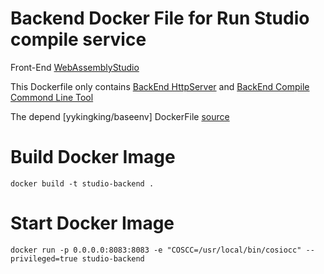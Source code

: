
# Backend Docker File for Run Studio compile service


Front-End [WebAssemblyStudio](https://github.com/coschain/WebAssemblyStudio)


This Dockerfile only contains 
[BackEnd HttpServer](https://github.com/coschain/https://github.com/coschain/clang-heroku-slug)
and
[BackEnd Compile Commond Line Tool](https://github.com/coschain/wasm-compiler)


The depend [yykingking/baseenv] DockerFile [source](https://github.com/coschain/wasm-compiler/blob/master/Dockerfile_env)


# Build Docker Image
	docker build -t studio-backend .  



# Start Docker Image
	docker run -p 0.0.0.0:8083:8083 -e "COSCC=/usr/local/bin/cosiocc" --privileged=true studio-backend
